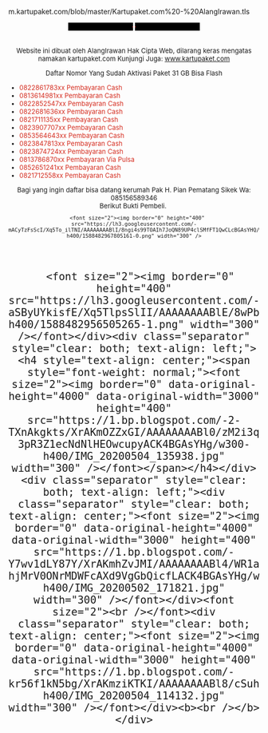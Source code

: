 m.kartupaket.com/blob/master/Kartupaket.com%20-%20AlangIrawan.tls

<div style="text-align: center;">
<span style="font-size: x-large;"><font size="2">
<marquee bgcolor="black" direction="left" style="color: red;" width="130">
&lt;&lt; ALANGIRAWAN OFFICIAL WEB &gt;&gt;
</marquee>
<marquee bgcolor="black" direction="right" style="color: red;" width="130">
&lt;&lt; ALANGIRAWAN OFFICIAL WEB &gt;&gt;
</marquee>

<font size="2"><br />
Website ini dibuat oleh AlangIrawan Hak Cipta Web, dilarang keras mengatas
namakan kartupaket.com
Kunjungi Juga: <a href="http://www.kartupaket.com/">www.kartupaket.com</a>
<br />
</font><div><font size="2">Daftar Nomor Yang Sudah Aktivasi Paket 31 GB Bisa Flash</font></div>
<div>
  <ul style="text-align: left;">
    <li><font color="#d52c1f" size="2">0822861783xx Pembayaran Cash</font></li>
    <li><font color="#d52c1f" size="2">0813614981xx Pembayaran Cash</font></li>
    <li><font color="#d52c1f" size="2">0822852547xx Pembayaran Cash</font></li>
    <li><font color="#d52c1f" size="2">0822681636xx Pembayaran Cash</font></li>
    <li><font color="#d52c1f" size="2">0821711135xx Pembayaran Cash</font></li>
    <li><font color="#d52c1f" size="2">0823907707xx Pembayaran Cash</font></li>
    <li><font color="#d52c1f" size="2">0853564643xx Pembayaran Cash</font></li>
    <li><font color="#d52c1f" size="2">0823847813xx Pembayaran Cash</font></li>
    <li><font color="#d52c1f" size="2">0823874724xx Pembayaran Cash</font></li>
    <li><font color="#d52c1f" size="2">0813786870xx Pembayaran Via Pulsa</font></li><li><font color="#d52c1f" size="2">0852651241xx Pembayaran Cash</font></li><li><font color="#d52c1f" size="2">0821712558xx Pembayaran Cash</font></li></ul><ul style="text-align: left;">
  </ul>
</div>
<div>
  <font size="2">Bagi yang ingin daftar bisa datang kerumah Pak H. Pian Pematang Sikek Wa:
    085156589346</font></div>
<font size="2">Berikut Bukti Pembeli.&nbsp;<br />
</font><div class="separator" style="clear: both; text-align: center;">
  
      <font size="2"><img border="0" height="400" src="https://lh3.googleusercontent.com/-mACyTzFsScI/Xq5To_ilTNI/AAAAAAAABlI/8ngi4s99TOAIh7JoQN89UP4clSMfFT1QwCLcBGAsYHQ/w300-h400/1588482967805161-0.png" width="300" />
    
  
</font></div><div class="separator" style="clear: both; text-align: left;"><font size="2"><br /></font></div>
<div class="separator" style="clear: both; text-align: center;">
  
      <font size="2"><img border="0" height="400" src="https://lh3.googleusercontent.com/-aSByUYkisfE/Xq5TlpsSlII/AAAAAAAABlE/8wPb5oZsYlY_yPEEb2YzLxKb9vIS58TIQCLcBGAsYHQ/w300-h400/1588482956505265-1.png" width="300" /></font></div><div class="separator" style="clear: both; text-align: left;"><h4 style="text-align: center;"><span style="font-weight: normal;"><font size="2"><img border="0" data-original-height="4000" data-original-width="3000" height="400" src="https://1.bp.blogspot.com/-2-TXnAkgkts/XrAKmOZZxGI/AAAAAAAABl0/zM2i3qUYNNM-3pR3Z1ecNdNlHEOwcupyACK4BGAsYHg/w300-h400/IMG_20200504_135938.jpg" width="300" /></font></span></h4></div><div class="separator" style="clear: both; text-align: left;"><div class="separator" style="clear: both; text-align: center;"><font size="2"><img border="0" data-original-height="4000" data-original-width="3000" height="400" src="https://1.bp.blogspot.com/-Y7wv1dLY87Y/XrAKmhZvJMI/AAAAAAAABl4/WR1a-hjMrV0ONrMDWFcAXd9VgGbQicfLACK4BGAsYHg/w300-h400/IMG_20200502_171821.jpg" width="300" /></font></div><font size="2"><br /></font><div class="separator" style="clear: both; text-align: center;"><font size="2"><img border="0" data-original-height="4000" data-original-width="3000" height="400" src="https://1.bp.blogspot.com/-kr56f1kN5bg/XrAKmziKTKI/AAAAAAAABl8/cSuhNBnqtdUlMNtOGf17OjdkNyLRVjtFACK4BGAsYHg/w300-h400/IMG_20200504_114132.jpg" width="300" /></font></div><b><br /></b></div>
</span></div>
